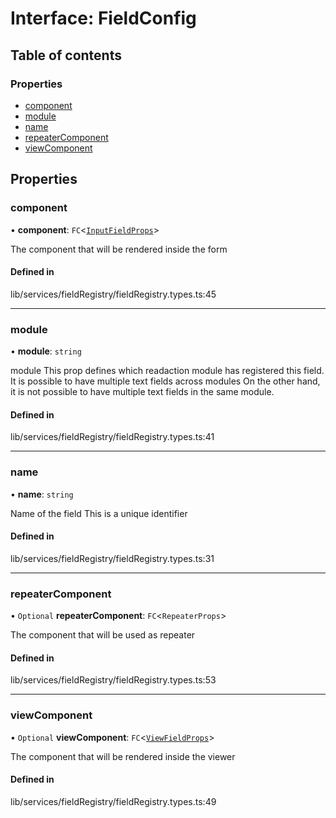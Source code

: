 # Interface: FieldConfig

## Table of contents

### Properties

- [component](../wiki/FieldConfig#component)
- [module](../wiki/FieldConfig#module)
- [name](../wiki/FieldConfig#name)
- [repeaterComponent](../wiki/FieldConfig#repeatercomponent)
- [viewComponent](../wiki/FieldConfig#viewcomponent)

## Properties

### component

• **component**: `FC`<[`InputFieldProps`](../wiki/InputFieldProps)\>

The component that will be rendered inside the form

#### Defined in

lib/services/fieldRegistry/fieldRegistry.types.ts:45

___

### module

• **module**: `string`

module
This prop defines which readaction module
has registered this field.
It is possible to have multiple text fields
across modules
On the other hand, it is not possible to have multiple text
fields in the same module.

#### Defined in

lib/services/fieldRegistry/fieldRegistry.types.ts:41

___

### name

• **name**: `string`

Name of the field
This is a unique identifier

#### Defined in

lib/services/fieldRegistry/fieldRegistry.types.ts:31

___

### repeaterComponent

• `Optional` **repeaterComponent**: `FC`<`RepeaterProps`\>

The component that will be used as repeater

#### Defined in

lib/services/fieldRegistry/fieldRegistry.types.ts:53

___

### viewComponent

• `Optional` **viewComponent**: `FC`<[`ViewFieldProps`](../wiki/ViewFieldProps)\>

The component that will be rendered inside the viewer

#### Defined in

lib/services/fieldRegistry/fieldRegistry.types.ts:49
